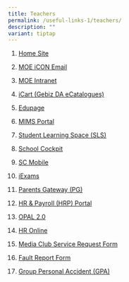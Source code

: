 ```yaml
---
title: Teachers
permalink: /useful-links-1/teachers/
description: ""
variant: tiptap
---
```

<ol data-tight="true" class="tight">
<li>
<p><a href="https://sites.google.com/moe.edu.sg/skss/home" rel="noopener noreferrer nofollow" target="_blank">Home Site</a>
</p>
</li>
<li>
<p><a href="https://icon.moe.edu.sg/" rel="noopener noreferrer nofollow" target="_blank">MOE iCON Email</a>
</p>
</li>
<li>
<p><a href="https://intranet.moe.gov.sg/Pages/Home.aspx" rel="noopener noreferrer nofollow" target="_blank">MOE Intranet</a>
</p>
</li>
<li>
<p><a href="https://intranet.moe.gov.sg/moeprocurement/Pages/iCart.aspx" rel="noopener noreferrer nofollow" target="_blank">iCart (Gebiz DA eCatalogues)</a>
</p>
</li>
<li>
<p><a href="https://skss.edupage.org/" rel="noopener noreferrer nofollow" target="_blank">Edupage</a>
</p>
</li>
<li>
<p><a href="https://mims.moe.gov.sg/" rel="noopener noreferrer nofollow" target="_blank">MIMS Portal</a>
</p>
</li>
<li>
<p><a href="https://vle.learning.moe.edu.sg/login" rel="noopener noreferrer nofollow" target="_blank">Student Learning Space (SLS)</a>
</p>
</li>
<li>
<p><a href="http://schoolcockpit.moe.gov.sg/" rel="noopener noreferrer nofollow" target="_blank">School Cockpit</a>
</p>
</li>
<li>
<p><a href="https://scmobile.moe.edu.sg/login" rel="noopener noreferrer nofollow" target="_blank">SC Mobile</a>
</p>
</li>
<li>
<p><a href="https://iexams.seab.gov.sg/" rel="noopener noreferrer nofollow" target="_blank">iExams</a>
</p>
</li>
<li>
<p><a href="https://pg.moe.edu.sg/" rel="noopener noreferrer nofollow" target="_blank">Parents Gateway (PG)</a>
</p>
</li>
<li>
<p><a href="https://www.hrp.gov.sg/" rel="noopener noreferrer nofollow" target="_blank">HR &amp; Payroll (HRP) Portal</a>
</p>
</li>
<li>
<p><a href="https://opal2.moe.edu.sg/" rel="noopener noreferrer nofollow" target="_blank">OPAL 2.0</a>
</p>
</li>
<li>
<p><a href="http://intranet.moe.gov.sg/hr_online/" rel="noopener noreferrer nofollow" target="_blank">HR Online</a>
</p>
</li>
<li>
<p><a href="https://form.gov.sg/64ec1a81962d32001288e56c" rel="noopener noreferrer nofollow" target="_blank">Media Club Service Request Form</a>
</p>
</li>
<li>
<p><a href="https://form.gov.sg/6503b930e3fae00011d5c486" rel="noopener noreferrer nofollow" target="_blank">Fault Report Form</a>
</p>
</li>
<li>
<p><a href="/files/Product_Fact_Sheet__Year_2024_May__Revised.pdf" rel="noopener noreferrer nofollow" target="_blank">Group Personal Accident (GPA)</a>
</p>
</li>
</ol>
<p></p>